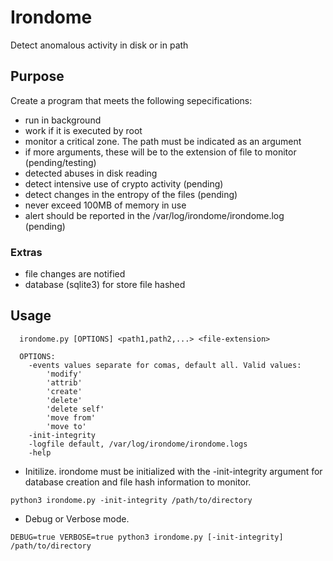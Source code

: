 # Irondome

Detect anomalous activity in disk or in path

## Purpose

Create a program that meets the following sepecifications:

* run in background
* work if it is executed by root
* monitor a critical zone. The path must be indicated as an argument
* if more arguments, these will be to the extension of file to monitor (pending/testing)
* detected abuses in disk reading
* detect intensive use of crypto activity (pending)
* detect changes in the entropy of the files  (pending)
* never exceed 100MB of memory in use
* alert should be reported in the /var/log/irondome/irondome.log  (pending)

### Extras

* file changes are notified
* database (sqlite3) for store file hashed

## Usage

```
  irondome.py [OPTIONS] <path1,path2,...> <file-extension>

  OPTIONS:
    -events values separate for comas, default all. Valid values:
        'modify'
        'attrib'
        'create'
        'delete'
        'delete self'
        'move from'
        'move to'
    -init-integrity
    -logfile default, /var/log/irondome/irondome.logs
    -help
```

* Initilize. irondome must be initialized with the -init-integrity argument for database creation and file hash information to monitor.
```
python3 irondome.py -init-integrity /path/to/directory
```
* Debug or Verbose mode.
```
DEBUG=true VERBOSE=true python3 irondome.py [-init-integrity] /path/to/directory
```
